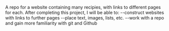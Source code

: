A repo for a website containing many recipies, with links to different pages for each.
After completing this project, I will be able to: 
  --construct websites with links to further pages
  --place text, images, lists, etc.
  --work with a repo and gain more familiarity with git and Github